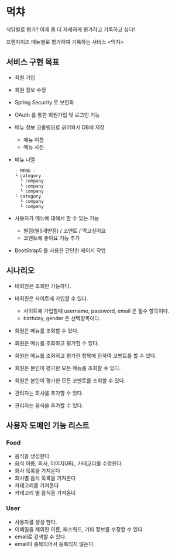 # 먹챠

식당별로 평가? 이제 좀 더 자세하게 평가하고 기록하고 싶다!

프랜차이즈 메뉴별로 평가하여 기록하는 서비스 <먹챠>

## 서비스 구현 목표

- 회원 가입
- 회원 정보 수정
- Spring Security 로 보안화
- OAuth 를 통한 회원가입 및 로그인 기능
- 메뉴 정보 크롤링으로 긁어와서 DB에 저장
  - 메뉴 이름
  - 메뉴 사진

- 메뉴 나열
  ```
  - MENU -
  └ category
    └ company
    └ company
    └ company
  └ category
    └ company
    └ company
  ```

- 사용자가 메뉴에 대해서 할 수 있는 기능
  - 별점(별5개만점) / 코멘트 / 먹고싶어요
  - 코멘트에 좋아요 기능 추가

- BootStrap5 를 사용한 간단한 페이지 작업

## 시나리오

- 비회원은 조회만 가능하다.

- 비회원은 사이트에 가입할 수 있다.
  - 사이트에 가입할때 username, password, email 은 필수 항목이다.
  - birthday, gender 은 선택항목이다.
- 회원은 메뉴를 조회할 수 있다.
- 회원은 메뉴를 조회하고 평가할 수 있다.
- 회원은 메뉴를 조회하고 평가한 항목에 한하여 코멘트를 할 수 있다.

- 회원은 본인이 평가한 모든 메뉴를 조회할 수 있다.
- 회원은 본인이 평가한 모든 코멘트를 조회할 수 있다.

- 관리자는 회사를 추가할 수 있다.
- 관리자는 음식을 추가할 수 있다.

## 사용자 도메인 기능 리스트

### Food

- 음식을 생성한다.
- 음식 이름, 회사, 이미지URL, 카테고리를 수정한다.
- 회사 목록을 가져온다
- 회사별 음식 목록을 가져온다
- 카테고리를 가져온다
- 카테고리 별 음식을 가져온다

### User

- 사용자를 생성 한다.
- 이메일을 제외한 이름, 패스워드, 기타 정보를 수정할 수 있다.
- email로 검색할 수 있다.
- email이 중복되어서 등록되지 않는다.